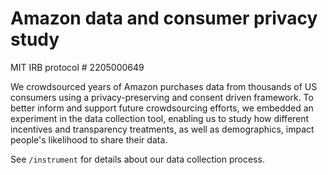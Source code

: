 # Amazon data and consumer privacy study

MIT IRB protocol # 2205000649


We crowdsourced years of Amazon purchases data from thousands of US consumers using a privacy-preserving and consent driven framework. 
To better inform and support future crowdsourcing efforts, we embedded an experiment in the data collection tool, enabling us to study how different incentives and transparency treatments, as well as demographics, impact people's likelihood to share their data.


See `/instrument` for details about our data collection process.

